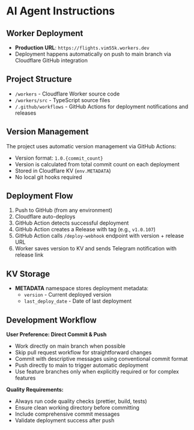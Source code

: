# AI Agent Instructions

## Worker Deployment

- **Production URL**: `https://flights.vim55k.workers.dev`
- Deployment happens automatically on push to main branch via Cloudflare GitHub integration

## Project Structure

- `/workers` - Cloudflare Worker source code
- `/workers/src` - TypeScript source files
- `/.github/workflows` - GitHub Actions for deployment notifications and releases

## Version Management

The project uses automatic version management via GitHub Actions:
- Version format: `1.0.{commit_count}`
- Version is calculated from total commit count on each deployment
- Stored in Cloudflare KV (`env.METADATA`)
- No local git hooks required

## Deployment Flow

1. Push to GitHub (from any environment)
2. Cloudflare auto-deploys
3. GitHub Action detects successful deployment
4. GitHub Action creates a Release with tag (e.g., `v1.0.107`)
5. GitHub Action calls `/deploy-webhook` endpoint with version + release URL
6. Worker saves version to KV and sends Telegram notification with release link

## KV Storage

- **METADATA** namespace stores deployment metadata:
  - `version` - Current deployed version
  - `last_deploy_date` - Date of last deployment

## Development Workflow

**User Preference: Direct Commit & Push**
- Work directly on main branch when possible
- Skip pull request workflow for straightforward changes
- Commit with descriptive messages using conventional commit format
- Push directly to main to trigger automatic deployment
- Use feature branches only when explicitly required or for complex features

**Quality Requirements:**
- Always run code quality checks (prettier, build, tests)
- Ensure clean working directory before committing
- Include comprehensive commit messages
- Validate deployment success after push
